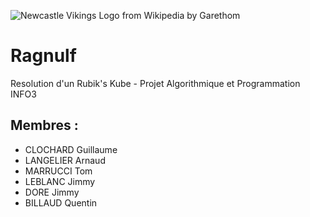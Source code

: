 ![Newcastle Vikings Logo from Wikipedia by Garethom](https://upload.wikimedia.org/wikipedia/commons/3/33/NewcastleVikingsLogo.PNG)

Ragnulf
=======

Resolution d'un Rubik's Kube - Projet Algorithmique et Programmation INFO3

## Membres :

- CLOCHARD Guillaume
- LANGELIER Arnaud
- MARRUCCI Tom
- LEBLANC Jimmy
- DORE Jimmy
- BILLAUD Quentin
